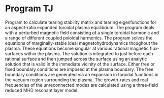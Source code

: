 # Program TJ

Program to calculate tearing stability matrix and tearing eigenfunctions for an aspect-ratio
expanded toroidal plasma equilibrium. The program deals with a perturbed magnetic field consisting
of a single toroidal harmonic and a range of different coupled poloidal harmonics. The program
solves the equations of marginally-stable ideal magnetohydrodynamics thoughout the plasma. These equations
become singular at various rational magnetic flux-surfaces within the plasma. The solution is
integrated to just before each rational surface and then jumped across the surface using an analytic
solution that is valid in the immediate vicinity of the surface. Either free or fixed boundary conditions
are imposed at the plasma boundary. The free boundary conditions are generated via an expansion in toroidal
functions in the vacuum region surrounding the plasma. The growth-rates and real frequencies of the unreconnected
modes are calculated using a three-field reduced MHD resonant layer model.